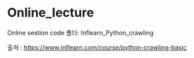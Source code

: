# Online_lecture
Online sestion code 
폴더: Inflearn_Python_crawling

출처 : https://www.inflearn.com/course/python-crawling-basic
